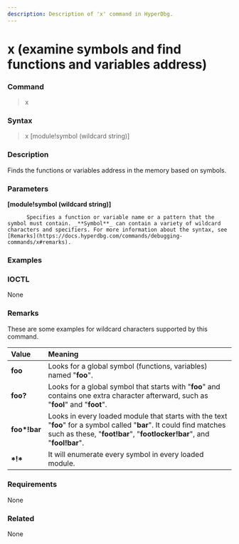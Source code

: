 ```yaml
---
description: Description of 'x' command in HyperDbg.
---
```


# x \(examine symbols and find functions and variables address\)

### Command

> x

### Syntax

> x \[module!symbol \(wildcard string\)\]

### Description

Finds the functions or variables address in the memory based on symbols.

### Parameters

**\[module!symbol \(wildcard string\)\]**

          Specifies a function or variable name or a pattern that the symbol must contain. _**Symbol**_ can contain a variety of wildcard characters and specifiers. For more information about the syntax, see [Remarks](https://docs.hyperdbg.com/commands/debugging-commands/x#remarks).

### Examples

### IOCTL

None

### **Remarks**

These are some examples for wildcard characters supported by this command.

| Value | Meaning |
| :--- | :--- |
| **foo** | Looks for a global symbol \(functions, variables\) named "**foo**". |
| **foo?** | Looks for a global symbol that starts with "**foo**" and contains one extra character afterward, such as "**fool**" and "**foot**". |
| **foo\*!bar** | Looks in every loaded module that starts with the text "**foo**" for a symbol called "**bar**". It could find matches such as these, "**foot!bar**", "**footlocker!bar**", and "**fool!bar**". |
| **\*!\*** | It will enumerate every symbol in every loaded module. |

### Requirements

None

### Related

None

